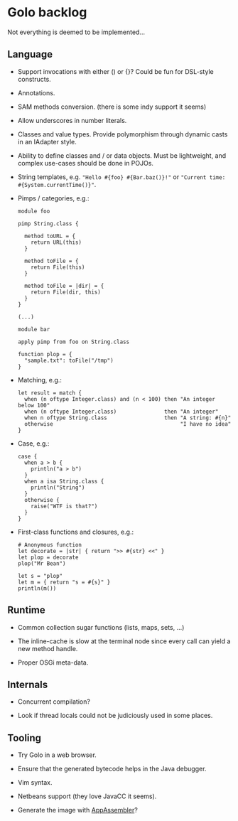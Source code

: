 # Golo backlog

Not everything is deemed to be implemented...

## Language

* Support invocations with either () or {}? Could be fun for DSL-style constructs.

* Annotations.

* SAM methods conversion. (there is some indy support it seems)

* Allow underscores in number literals.

* Classes and value types. Provide polymorphism through dynamic casts in an IAdapter style.

* Ability to define classes and / or data objects.
  Must be lightweight, and complex use-cases should be done in POJOs.

* String templates, e.g. `"Hello #{foo} #{Bar.baz()}!"` or `"Current time: #{System.currentTime()}"`.

* Pimps / categories, e.g.:

    ```
    module foo

    pimp String.class {
      
      method toURL = {
        return URL(this)
      }

      method toFile = {
        return File(this)
      }

      method toFile = |dir| = {
        return File(dir, this)
      }
    }

    (...)

    module bar

    apply pimp from foo on String.class

    function plop = {
      "sample.txt": toFile("/tmp")
    }

    ```

* Matching, e.g.:
  
    ```
    let result = match {
      when (n oftype Integer.class) and (n < 100) then "An integer below 100"
      when (n oftype Integer.class)               then "An integer"
      when n oftype String.class                  then "A string: #{n}"
      otherwise                                        "I have no idea"
    }
    ```

* Case, e.g.:

    ```
    case {
      when a > b {
        println("a > b")
      }
      when a isa String.class {
        println("String")
      }
      otherwise {
        raise("WTF is that?")
      }
    }
    ```

* First-class functions and closures, e.g.:

    ```
    # Anonymous function
    let decorate = |str| { return ">> #{str} <<" }
    let plop = decorate
    plop("Mr Bean")

    let s = "plop"
    let m = { return "s = #{s}" }
    println(m())
    ```

## Runtime

* Common collection sugar functions (lists, maps, sets, ...)

* The inline-cache is slow at the terminal node since every call can yield a new method handle.

* Proper OSGi meta-data.

## Internals

* Concurrent compilation?

* Look if thread locals could not be judiciously used in some places.

## Tooling

* Try Golo in a web browser.

* Ensure that the generated bytecode helps in the Java debugger.

* Vim syntax.

* Netbeans support (they love JavaCC it seems).

* Generate the image with [AppAssembler](http://mojo.codehaus.org/appassembler/appassembler-maven-plugin/usage-program.html)?

